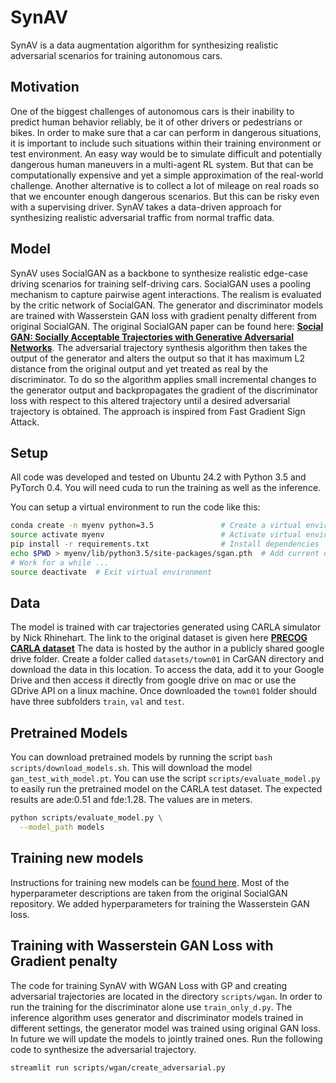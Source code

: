 # SynAV
SynAV is a data augmentation algorithm for synthesizing realistic adversarial scenarios for training autonomous cars.

## Motivation
One of the biggest challenges of autonomous cars is their inability to predict human behavior reliably, be it of other drivers or pedestrians or bikes. In order to make sure that a car can perform in dangerous situations, it is important to include such situations within their training environment or test environment. An easy way would be to simulate difficult and potentially dangerous human maneuvers in a multi-agent RL system. But that can be computationally expensive and yet a simple approximation of the real-world challenge. Another alternative is to collect a lot of mileage on real roads so that we encounter enough dangerous scenarios. But this can be risky even with a supervising driver. SynAV takes a data-driven approach for synthesizing realistic adversarial traffic from normal traffic data. 

## Model

SynAV uses SocialGAN as a backbone to synthesize realistic edge-case driving scenarios for training self-driving cars. SocialGAN uses a pooling mechanism to capture pairwise agent interactions. The realism is evaluated by the critic network of SocialGAN. The generator and discriminator models are trained with Wasserstein GAN loss with gradient penalty different from original SocialGAN. The original SocialGAN paper can be found here:  **<a href="https://arxiv.org/abs/1803.10892">Social GAN: Socially Acceptable Trajectories with Generative Adversarial Networks</a>**. The adversarial trajectory synthesis algorithm then takes the output of the generator and alters the output so that it has maximum L2 distance from the original output and yet treated as real by the discriminator. To do so the algorithm applies small incremental changes to the generator output and backpropagates the gradient of the discriminator loss with respect to this altered trajectory until a desired adversarial trajectory is obtained. The approach is inspired from Fast Gradient Sign Attack.  

## Setup
All code was developed and tested on Ubuntu 24.2 with Python 3.5 and PyTorch 0.4. You will need cuda to run the training as well as the inference.

You can setup a virtual environment to run the code like this:

```bash
conda create -n myenv python=3.5               # Create a virtual environment
source activate myenv                          # Activate virtual environment
pip install -r requirements.txt                # Install dependencies
echo $PWD > myenv/lib/python3.5/site-packages/sgan.pth  # Add current directory to python path
# Work for a while ...
source deactivate  # Exit virtual environment
```
## Data
The model is trained with car trajectories generated using CARLA simulator by Nick Rhinehart. The link to the original dataset is given here  **<a href="https://sites.google.com/view/precog">PRECOG CARLA dataset</a>**
The data is hosted by the author in a publicly shared google drive folder. Create a folder called `datasets/town01` in CarGAN directory and download the data in this location. To access the data, add it to your Google Drive and then access it directly from google drive on mac or use the GDrive API on a linux machine. Once downloaded the `town01` folder should have three subfolders `train`, `val` and `test`.

## Pretrained Models
You can download pretrained models by running the script `bash scripts/download_models.sh`. This will download the model `gan_test_with_model.pt`. You can use the script `scripts/evaluate_model.py` to easily run the pretrained model on the CARLA test dataset. The expected results are ade:0.51 and fde:1.28. The values are in meters.

```bash
python scripts/evaluate_model.py \
  --model_path models
```

## Training new models
Instructions for training new models can be [found here](TRAINING.md). Most of the hyperparameter descriptions are taken from the original SocialGAN repository. We added hyperparameters for training the Wasserstein GAN loss.

## Training with Wasserstein GAN Loss with Gradient penalty
The code for training SynAV with WGAN Loss with GP and creating adversarial trajectories are located in the directory `scripts/wgan`. In order to run the training for the discriminator alone use `train_only_d.py`. The inference algorithm uses generator and discriminator models trained in different settings, the generator model was trained using original GAN loss. In future we will update the models to jointly trained ones. Run the following code to synthesize the adversarial trajectory.

```bash
streamlit run scripts/wgan/create_adversarial.py
```
